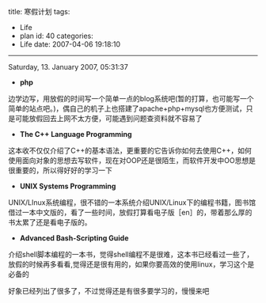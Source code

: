 title: 寒假计划
tags:
  - Life
  - plan
id: 40
categories:
  - Life
date: 2007-04-06 19:18:10
---

Saturday, 13\. January 2007, 05:31:37

* **php**  
  
边学边写，用放假的时间写一个简单一点的blog系统吧(暂的打算，也可能写一个简单的站点吧。)，偶自己的机子上也搭建了apache+php+mysql也方便测试，只是可能放假回去上网不太方便，可能遇到问题查资料就不容易了  
  

* **The C++ Language Programming**   
  
这本收不仅仅介绍了C++的基本语法，更重要的它告诉你如何去使用C++，如何使用面向对象的思想去写软件，现在对OOP还是很陌生，而软件开发中OO思想是很重要的，所以得好好的学习一下  
  

* **UNIX Systems Programming**  
  
UNIX/LInux系统编程，很不错的一本系统介绍UNIX/Linux下的编程书籍，图书馆借过一本中文版的，看了一些时间，放假打算看电子版［en］的，带着那么厚的书太累了还是看电子版的。  
  

* **Advanced Bash-Scripting Guide**  
  
介绍shell脚本编程的一本书，觉得shell编程不是很难，这本书已经看过一些了，放假的时候再多看看,觉得还是很有用的，如果你要高效的使用linux，学习这个是必备的  
  
  
  
好象已经列出了很多了，不过觉得还是有很多要学习的，慢慢来吧